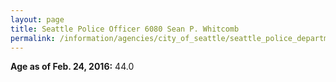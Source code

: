 ```yaml
---
layout: page
title: Seattle Police Officer 6080 Sean P. Whitcomb
permalink: /information/agencies/city_of_seattle/seattle_police_department/copbook/6080/
---
```


**Age as of Feb. 24, 2016:** 44.0
